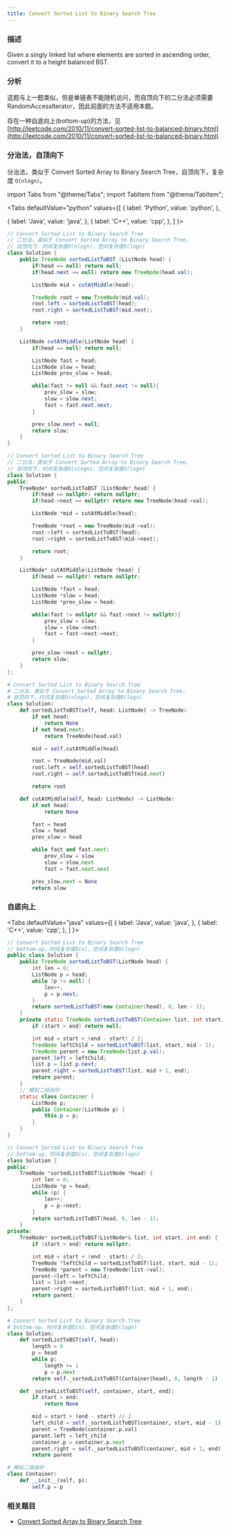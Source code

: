 ```yaml
---
title: Convert Sorted List to Binary Search Tree
---
```


### 描述

Given a singly linked list where elements are sorted in ascending order, convert it to a height balanced BST.

### 分析

这题与上一题类似，但是单链表不能随机访问，而自顶向下的二分法必须需要 RandomAccessIterator，因此前面的方法不适用本题。

存在一种自底向上(bottom-up)的方法，见 [http://leetcode.com/2010/11/convert-sorted-list-to-balanced-binary.html](http://leetcode.com/2010/11/convert-sorted-list-to-balanced-binary.html)

### 分治法，自顶向下

分治法，类似于 Convert Sorted Array to Binary Search Tree，自顶向下，复杂度 `O(nlogn)`。

import Tabs from "@theme/Tabs";
import TabItem from "@theme/TabItem";

<Tabs
defaultValue="python"
values={[
{ label: 'Python', value: 'python', },

{ label: 'Java', value: 'java', },
{ label: 'C++', value: 'cpp', },
]
}>
<TabItem value="java">

```java
// Convert Sorted List to Binary Search Tree
// 二分法，类似于 Convert Sorted Array to Binary Search Tree，
// 自顶向下，时间复杂度O(nlogn)，空间复杂度O(logn)
class Solution {
    public TreeNode sortedListToBST (ListNode head) {
        if(head == null) return null;
        if(head.next == null) return new TreeNode(head.val);

        ListNode mid = cutAtMiddle(head);

        TreeNode root = new TreeNode(mid.val);
        root.left = sortedListToBST(head);
        root.right = sortedListToBST(mid.next);

        return root;
    }

    ListNode cutAtMiddle(ListNode head) {
        if(head == null) return null;

        ListNode fast = head;
        ListNode slow = head;
        ListNode prev_slow = head;

        while(fast != null && fast.next != null){
            prev_slow = slow;
            slow = slow.next;
            fast = fast.next.next;
        }

        prev_slow.next = null;
        return slow;
    }
}
```

</TabItem>
<TabItem value="cpp">

```cpp
// Convert Sorted List to Binary Search Tree
// 二分法，类似于 Convert Sorted Array to Binary Search Tree，
// 自顶向下，时间复杂度O(nlogn)，空间复杂度O(logn)
class Solution {
public:
    TreeNode* sortedListToBST (ListNode* head) {
        if(head == nullptr) return nullptr;
        if(head->next == nullptr) return new TreeNode(head->val);

        ListNode *mid = cutAtMiddle(head);

        TreeNode *root = new TreeNode(mid->val);
        root->left = sortedListToBST(head);
        root->right = sortedListToBST(mid->next);

        return root;
    }

    ListNode* cutAtMiddle(ListNode *head) {
        if(head == nullptr) return nullptr;

        ListNode *fast = head;
        ListNode *slow = head;
        ListNode *prev_slow = head;

        while(fast != nullptr && fast->next != nullptr){
            prev_slow = slow;
            slow = slow->next;
            fast = fast->next->next;
        }

        prev_slow->next = nullptr;
        return slow;
    }
};
```

</TabItem>

<TabItem value="python">

```python
# Convert Sorted List to Binary Search Tree
# 二分法，类似于 Convert Sorted Array to Binary Search Tree，
# 自顶向下，时间复杂度O(nlogn)，空间复杂度O(logn)
class Solution:
    def sortedListToBST(self, head: ListNode) -> TreeNode:
        if not head:
            return None
        if not head.next:
            return TreeNode(head.val)

        mid = self.cutAtMiddle(head)

        root = TreeNode(mid.val)
        root.left = self.sortedListToBST(head)
        root.right = self.sortedListToBST(mid.next)

        return root

    def cutAtMiddle(self, head: ListNode) -> ListNode:
        if not head:
            return None

        fast = head
        slow = head
        prev_slow = head

        while fast and fast.next:
            prev_slow = slow
            slow = slow.next
            fast = fast.next.next

        prev_slow.next = None
        return slow
```

</TabItem>
</Tabs>

### 自底向上

<Tabs
defaultValue="java"
values={[
{ label: 'Java', value: 'java', },
{ label: 'C++', value: 'cpp', },
]
}>
<TabItem value="java">

```java
// Convert Sorted List to Binary Search Tree
// bottom-up，时间复杂度O(n)，空间复杂度O(logn)
public class Solution {
    public TreeNode sortedListToBST(ListNode head) {
        int len = 0;
        ListNode p = head;
        while (p != null) {
            len++;
            p = p.next;
        }
        return sortedListToBST(new Container(head), 0, len - 1);
    }
    private static TreeNode sortedListToBST(Container list, int start, int end) {
        if (start > end) return null;

        int mid = start + (end - start) / 2;
        TreeNode leftChild = sortedListToBST(list, start, mid - 1);
        TreeNode parent = new TreeNode(list.p.val);
        parent.left = leftChild;
        list.p = list.p.next;
        parent.right = sortedListToBST(list, mid + 1, end);
        return parent;
    }
    // 模拟二级指针
    static class Container {
        ListNode p;
        public Container(ListNode p) {
            this.p = p;
        }
    }
}
```

</TabItem>
<TabItem value="cpp">

```cpp
// Convert Sorted List to Binary Search Tree
// bottom-up，时间复杂度O(n)，空间复杂度O(logn)
class Solution {
public:
    TreeNode *sortedListToBST(ListNode *head) {
        int len = 0;
        ListNode *p = head;
        while (p) {
            len++;
            p = p->next;
        }
        return sortedListToBST(head, 0, len - 1);
    }
private:
    TreeNode* sortedListToBST(ListNode*& list, int start, int end) {
        if (start > end) return nullptr;

        int mid = start + (end - start) / 2;
        TreeNode *leftChild = sortedListToBST(list, start, mid - 1);
        TreeNode *parent = new TreeNode(list->val);
        parent->left = leftChild;
        list = list->next;
        parent->right = sortedListToBST(list, mid + 1, end);
        return parent;
    }
};
```

</TabItem>

<TabItem value="python">

```python
# Convert Sorted List to Binary Search Tree
# bottom-up，时间复杂度O(n)，空间复杂度O(logn)
class Solution:
    def sortedListToBST(self, head):
        length = 0
        p = head
        while p:
            length += 1
            p = p.next
        return self._sortedListToBST(Container(head), 0, length - 1)

    def _sortedListToBST(self, container, start, end):
        if start > end:
            return None

        mid = start + (end - start) // 2
        left_child = self._sortedListToBST(container, start, mid - 1)
        parent = TreeNode(container.p.val)
        parent.left = left_child
        container.p = container.p.next
        parent.right = self._sortedListToBST(container, mid + 1, end)
        return parent

# 模拟二级指针
class Container:
    def __init__(self, p):
        self.p = p
```

</TabItem>
</Tabs>

### 相关题目

- [Convert Sorted Array to Binary Search Tree](convert-sorted-array-to-binary-search-tree.md)
